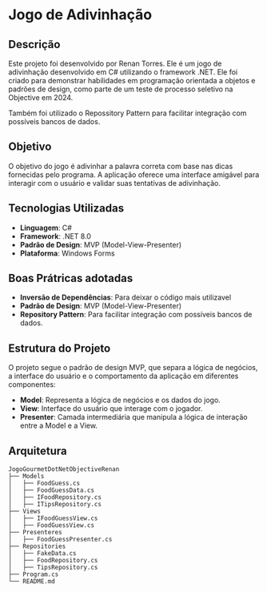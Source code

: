 # Jogo de Adivinhação

## Descrição
Este projeto foi desenvolvido por Renan Torres. Ele é um jogo de adivinhação desenvolvido em C# utilizando o framework .NET. 
Ele foi criado para demonstrar habilidades em programação orientada a objetos e padrões de design, como parte de um teste de processo seletivo na Objective em 2024.

Também foi utilizado o Repossitory Pattern para facilitar integração com possíveis bancos de dados.

## Objetivo
O objetivo do jogo é adivinhar a palavra correta com base nas dicas fornecidas pelo programa. A aplicação oferece uma interface amigável para interagir com o usuário e validar suas tentativas de adivinhação.

## Tecnologias Utilizadas
- **Linguagem**: C#
- **Framework**: .NET 8.0
- **Padrão de Design**: MVP (Model-View-Presenter)
- **Plataforma**: Windows Forms

## Boas Prátricas adotadas
- **Inversão de Dependências**: Para deixar o código mais utilizavel
- **Padrão de Design**: MVP (Model-View-Presenter)
- **Repository Pattern**: Para facilitar integração com possíveis bancos de dados.

## Estrutura do Projeto
O projeto segue o padrão de design MVP, que separa a lógica de negócios, a interface do usuário e o comportamento da aplicação em diferentes componentes:

- **Model**: Representa a lógica de negócios e os dados do jogo.
- **View**: Interface do usuário que interage com o jogador.
- **Presenter**: Camada intermediária que manipula a lógica de interação entre a Model e a View.

## Arquitetura
```plaintext
JogoGourmetDotNetObjectiveRenan
├── Models
│   ├── FoodGuess.cs
│   ├── FoodGuessData.cs
│   ├── IFoodRepository.cs
│   ├── ITipsRepository.cs
├── Views
│   ├── IFoodGuessView.cs
│   ├── FoodGuessView.cs
├── Presenteres
│   ├── FoodGuessPresenter.cs
├── Repositories
│   ├── FakeData.cs
│   ├── FoodRepository.cs
│   ├── TipsRepository.cs
├── Program.cs
└── README.md
